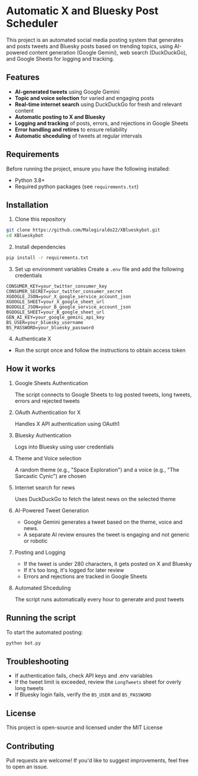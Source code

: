 # Automatic X and Bluesky Post Scheduler

This project is an automated social media posting system that generates and posts tweets and Bluesky posts based on trending topics, using AI-powered content generation (Google Gemini), web search (DuckDuckGo), and Google Sheets for logging and tracking.

## Features

- **AI-generated tweets** using Google Gemini
- **Topic and voice selection** for varied and engaging posts
- **Real-time internet search** using DuckDuckGo for fresh and relevant content
- **Automatic posting to X and Bluesky**
- **Logging and tracking** of posts, errors, and rejections in Google Sheets
- **Error handling and retires** to ensure reliability
- **Automatic shceduling** of tweets at regular intervals

## Requirements
Before running the project, ensure you have the following installed:
- Python 3.8+
- Required python packages (see `requirements.txt`)

## Installation

1. Clone this repository
```sh
git clone https://github.com/Malegiraldo22/XBlueskybot.git
cd XBlueskybot
```

2. Install dependencies
```sh
pip install -r requirements.txt
```

3. Set up environment variables
Create a `.env` file and add the following credentials
```
CONSUMER_KEY=your_twitter_consumer_key  
CONSUMER_SECRET=your_twitter_consumer_secret  
XGOOGLE_JSON=your_X_google_service_account_json  
XGOOGLE_SHEET=your_X_google_sheet_url  
BGOOGLE_JSON=your_B_google_service_account_json  
BGOOGLE_SHEET=your_B_google_sheet_url  
GEN_AI_KEY=your_google_gemini_api_key  
BS_USER=your_bluesky_username  
BS_PASSWORD=your_bluesky_password 
```

4. Authenticate X
- Run the script once and follow the instructions to obtain access token

## How it works

1. Google Sheets Authentication

    The script connects to Google Sheets to log posted tweets, long tweets, errors and rejected tweets

2. OAuth Authentication for X

    Handles X API authentication using OAuth1

3. Bluesky Authentication

    Logs into Bluesky using user credentials

4. Theme and Voice selection

    A random theme (e.g., "Space Exploration") and a voice (e.g., "The Sarcastic Cynic") are chosen

5. Internet search for news

    Uses DuckDuckGo to fetch the latest news on the selected theme

6. AI-Powered Tweet Generation

    - Google Gemini generates a tweet based on the theme, voice and news.
    - A separate AI review ensures the tweet is engaging and not generic or robotic

7. Posting and Logging

    - If the tweet is under 280 characters, it gets posted on X and Bluesky
    - If it's too long, it's logged for later review
    - Errors and rejections are tracked in Google Sheets

8. Automated Shceduling

    The script runs automatically every hour to generate and post tweets

## Running the script
To start the automated posting:
```sh
python bot.py
```

## Troubleshooting
- If authentication fails, check API keys and .env variables
- If the tweet limit is exceeded, review the `LongTweets` sheet for overly long tweets
- If Bluesky login fails, verify the `BS_USER` and `BS_PASSWORD`

## License
This project is open-source and licensed under the MIT License

## Contributing
Pull requests are welcome! If you'd like to suggest improvements, feel free to open an issue.